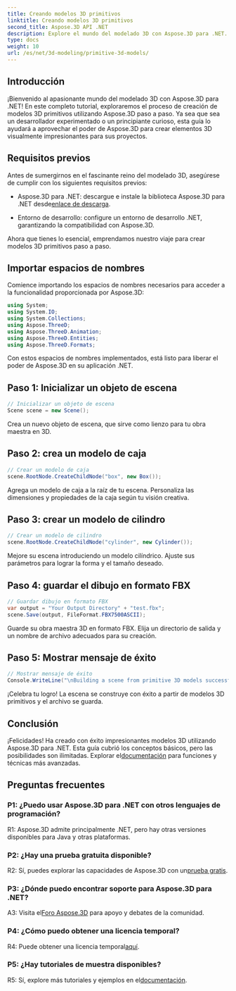 ```yaml
---
title: Creando modelos 3D primitivos
linktitle: Creando modelos 3D primitivos
second_title: Aspose.3D API .NET
description: Explore el mundo del modelado 3D con Aspose.3D para .NET. Crea impresionantes modelos primitivos sin esfuerzo.
type: docs
weight: 10
url: /es/net/3d-modeling/primitive-3d-models/
---
```

## Introducción

¡Bienvenido al apasionante mundo del modelado 3D con Aspose.3D para .NET! En este completo tutorial, exploraremos el proceso de creación de modelos 3D primitivos utilizando Aspose.3D paso a paso. Ya sea que sea un desarrollador experimentado o un principiante curioso, esta guía lo ayudará a aprovechar el poder de Aspose.3D para crear elementos 3D visualmente impresionantes para sus proyectos.

## Requisitos previos

Antes de sumergirnos en el fascinante reino del modelado 3D, asegúrese de cumplir con los siguientes requisitos previos:

-  Aspose.3D para .NET: descargue e instale la biblioteca Aspose.3D para .NET desde[enlace de descarga](https://releases.aspose.com/3d/net/).

- Entorno de desarrollo: configure un entorno de desarrollo .NET, garantizando la compatibilidad con Aspose.3D.

Ahora que tienes lo esencial, emprendamos nuestro viaje para crear modelos 3D primitivos paso a paso.

## Importar espacios de nombres

Comience importando los espacios de nombres necesarios para acceder a la funcionalidad proporcionada por Aspose.3D:

```csharp
using System;
using System.IO;
using System.Collections;
using Aspose.ThreeD;
using Aspose.ThreeD.Animation;
using Aspose.ThreeD.Entities;
using Aspose.ThreeD.Formats;
```

Con estos espacios de nombres implementados, está listo para liberar el poder de Aspose.3D en su aplicación .NET.

## Paso 1: Inicializar un objeto de escena

```csharp
// Inicializar un objeto de escena
Scene scene = new Scene();
```

Crea un nuevo objeto de escena, que sirve como lienzo para tu obra maestra en 3D.

## Paso 2: crea un modelo de caja

```csharp
// Crear un modelo de caja
scene.RootNode.CreateChildNode("box", new Box());
```

Agrega un modelo de caja a la raíz de tu escena. Personaliza las dimensiones y propiedades de la caja según tu visión creativa.

## Paso 3: crear un modelo de cilindro

```csharp
// Crear un modelo de cilindro
scene.RootNode.CreateChildNode("cylinder", new Cylinder());
```

Mejore su escena introduciendo un modelo cilíndrico. Ajuste sus parámetros para lograr la forma y el tamaño deseado.

## Paso 4: guardar el dibujo en formato FBX

```csharp
// Guardar dibujo en formato FBX
var output = "Your Output Directory" + "test.fbx";
scene.Save(output, FileFormat.FBX7500ASCII);
```

Guarde su obra maestra 3D en formato FBX. Elija un directorio de salida y un nombre de archivo adecuados para su creación.

## Paso 5: Mostrar mensaje de éxito

```csharp
// Mostrar mensaje de éxito
Console.WriteLine("\nBuilding a scene from primitive 3D models successfully.\nFile saved at " + output);
```

¡Celebra tu logro! La escena se construye con éxito a partir de modelos 3D primitivos y el archivo se guarda.

## Conclusión

 ¡Felicidades! Ha creado con éxito impresionantes modelos 3D utilizando Aspose.3D para .NET. Esta guía cubrió los conceptos básicos, pero las posibilidades son ilimitadas. Explorar el[documentación](https://reference.aspose.com/3d/net/) para funciones y técnicas más avanzadas.

## Preguntas frecuentes

### P1: ¿Puedo usar Aspose.3D para .NET con otros lenguajes de programación?

R1: Aspose.3D admite principalmente .NET, pero hay otras versiones disponibles para Java y otras plataformas.

### P2: ¿Hay una prueba gratuita disponible?

 R2: Sí, puedes explorar las capacidades de Aspose.3D con un[prueba gratis](https://releases.aspose.com/).

### P3: ¿Dónde puedo encontrar soporte para Aspose.3D para .NET?

 A3: Visita el[Foro Aspose.3D](https://forum.aspose.com/c/3d/18) para apoyo y debates de la comunidad.

### P4: ¿Cómo puedo obtener una licencia temporal?

 R4: Puede obtener una licencia temporal[aquí](https://purchase.aspose.com/temporary-license/).

### P5: ¿Hay tutoriales de muestra disponibles?

R5: Sí, explore más tutoriales y ejemplos en el[documentación](https://reference.aspose.com/3d/net/).